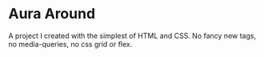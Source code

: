 # Aura Around
A project I created with the simplest of HTML and CSS. No fancy new tags, no media-queries, no css grid or flex.
